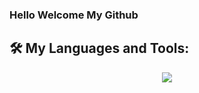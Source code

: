 ### Hello Welcome My Github
## 🛠️ My Languages and Tools:
<p align="center">
  <a href="https://skillicons.dev">
    <img src="https://skillicons.dev/icons?i=python,fastapi,django,scrapy,js,ts,vue3,java,solidity,mysql,git,docker" />
  </a>
</p>
